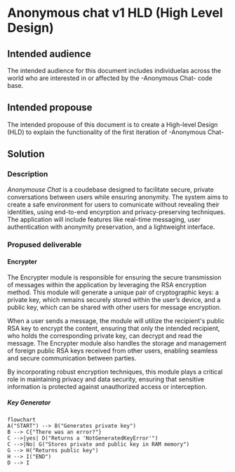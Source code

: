 # Anonymous chat v1 HLD (High Level Design)

## Intended audience

The intended audience for this document includes individuelas across the world who are interested in or affected by the -Anonymous Chat- code base.

## Intended propouse

The intended propouse of this document is to create a High-level Design (HLD) to explain the functionality of the first iteration of -Anonymous Chat-

## Solution

### Description

*Anonymouse Chat* is a coudebase designed to facilitate secure, private conversations between users while ensuring anonymity. The system aims to create a safe 
environment for users to comunicate without revealing their identities, using end-to-end encyrption and privacy-preserving techniques. The application will 
include features like real-time messaging, user authentication with anonymity preservation, and a lightweight interface. 

### Propused deliverable

#### Encrypter
The Encrypter module is responsible for ensuring the secure transmission of messages within the application by leveraging the RSA encryption method. This module will generate a unique pair of cryptographic keys: a private key, which remains securely stored within the user’s device, and a public key, which can be shared with other users for message encryption.

When a user sends a message, the module will utilize the recipient's public RSA key to encrypt the content, ensuring that only the intended recipient, who holds the corresponding private key, can decrypt and read the message. The Encrypter module also handles the storage and management of foreign public RSA keys received from other users, enabling seamless and secure communication between parties.

By incorporating robust encryption techniques, this module plays a critical role in maintaining privacy and data security, ensuring that sensitive information is protected against unauthorized access or interception.

##### Key Generator

```mermaid
flowchart
A("START") --> B("Generates private key")
B --> C{"There was an error?"}
C -->|yes| D("Returns a 'NotGeneratedKeyError'")
C -->|No| G("Stores private and public key in RAM memory")
G --> H("Returns public key")
H --> I("END")
D --> I

```
